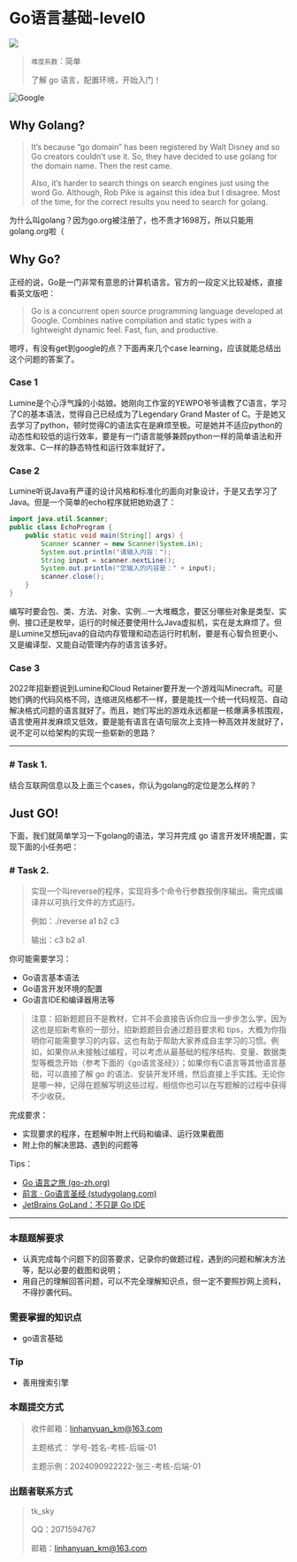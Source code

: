 # Go语言基础-level0
![](https://p.sda1.dev/22/3e67a9bb8199c4f48c0eae3162b2313a/Net305.png)

> `难度系数`：简单
>
> 了解 go 语言，配置环境，开始入门！

![Google](https://golang.google.cn/images/go_core_data_case_study.png)

## Why Golang?

> It’s because “go domain” has been registered by Walt Disney and so Go creators couldn’t use it. 
> So, they have decided to use golang for the domain name. Then the rest came.
>
> Also, it’s harder to search things on search engines just using the word Go. Although, Rob Pike is against this idea but I disagree. Most of the time, for the correct results you need to search for golang.

为什么叫golang？因为go.org被注册了，也不贵才1698万，所以只能用golang.org啦（

## Why Go?

正经的说，Go是一门非常有意思的计算机语言。官方的一段定义比较凝练，直接看英文版吧：

> Go is a concurrent open source programming language developed at Google. Combines native compilation and static types with a lightweight dynamic feel. Fast, fun, and productive.

嗯哼，有没有get到google的点？下面再来几个case learning，应该就能总结出这个问题的答案了。

### Case 1

Lumine是个心浮气躁的小姑娘。她刚向工作室的YEWPO爷爷请教了C语言，学习了C的基本语法，觉得自己已经成为了Legendary Grand Master of C。于是她又去学习了python，顿时觉得C的语法实在是麻烦至极。可是她并不适应python的动态性和较低的运行效率，要是有一门语言能够兼顾python一样的简单语法和开发效率、C一样的静态特性和运行效率就好了。

### Case 2

Lumine听说Java有严谨的设计风格和标准化的面向对象设计，于是又去学习了Java。但是一个简单的echo程序就把她劝退了：

```java
import java.util.Scanner;
public class EchoProgram {
    public static void main(String[] args) {
        Scanner scanner = new Scanner(System.in);
        System.out.println("请输入内容：");
        String input = scanner.nextLine();
        System.out.println("您输入的内容是：" + input);
        scanner.close();
    }
}
```

编写时要会包、类、方法、对象、实例...一大堆概念，要区分哪些对象是类型、实例、接口还是枚举，运行的时候还要使用什么Java虚拟机，实在是太麻烦了。但是Lumine又想玩java的自动内存管理和动态运行时机制，要是有心智负担更小、又是编译型、又能自动管理内存的语言该多好。

### Case 3

2022年招新题说到Lumine和Cloud Retainer要开发一个游戏叫Minecraft。可是她们俩的代码风格不同，连缩进风格都不一样，要是能找一个统一代码规范、自动解决格式问题的语言就好了。而且，她们写出的游戏永远都是一核爆满多核围观，语言使用并发麻烦又低效，要是能有语言在语句层次上支持一种高效并发就好了，说不定可以给架构的实现一些崭新的思路？

---

### # Task 1.

结合互联网信息以及上面三个cases，你认为golang的定位是怎么样的？

## Just GO!

下面，我们就简单学习一下golang的语法，学习并完成 go 语言开发环境配置，实现下面的小任务吧：

### # Task 2.

> 实现一个叫reverse的程序，实现将多个命令行参数按倒序输出。需完成编译并以可执行文件的方式运行。
>
> 例如：./reverse a1 b2 c3
>
> 输出：c3 b2 a1

你可能需要学习：

- Go语言基本语法
- Go语言开发环境的配置
- Go语言IDE和编译器用法等

> 注意：招新题题目不是教材，它并不会直接告诉你应当一步步怎么学，因为这也是招新考察的一部分。招新题题目会通过题目要求和 tips，大概为你指明你可能需要学习的内容，这也有助于帮助大家养成自主学习的习惯。例如，如果你从未接触过编程，可以考虑从最基础的程序结构、变量、数据类型等概念开始（参考下面的《go语言圣经》）；如果你有C语言等其他语言基础，可以直接了解 go 的语法、安装开发环境，然后直接上手实践。无论你是哪一种，记得在题解写明这些过程，相信你也可以在写题解的过程中获得不少收获。

完成要求：

- 实现要求的程序，在题解中附上代码和编译、运行效果截图
- 附上你的解决思路、遇到的问题等

Tips：

- [Go 语言之旅 (go-zh.org)](https://tour.go-zh.org/welcome/1)
- [前言 · Go语言圣经 (studygolang.com)](https://books.studygolang.com/gopl-zh/)
- [JetBrains GoLand：不只是 Go IDE](https://www.jetbrains.com/zh-cn/go/)



---

### 本题题解要求

- 认真完成每个问题下的回答要求，记录你的做题过程，遇到的问题和解决方法等，配以必要的截图和说明；
- 用自己的理解回答问题，可以不完全理解知识点，但一定不要照抄网上资料，不得抄袭代码。

### 需要掌握的知识点

- go语言基础

### Tip

- 善用搜索引擎

### 本题提交方式

>  收件邮箱：linhanyuan_km@163.com
>
>  主题格式： 学号-姓名-考核-后端-01
>
>  主题示例：2024090922222-张三-考核-后端-01

### 出题者联系方式

> tk_sky
>
> QQ：2071594767
>
> 邮箱：linhanyuan_km@163.com